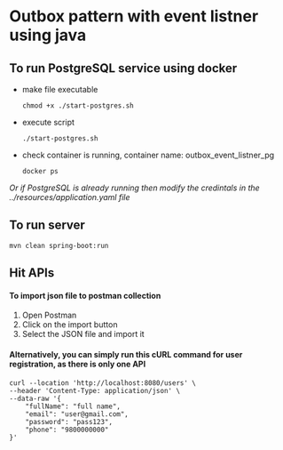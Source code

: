 # Outbox pattern with event listner using java

## To run PostgreSQL service using docker

- make file executable

  ```
  chmod +x ./start-postgres.sh
  ```
- execute script

  ```
  ./start-postgres.sh
  ```
- check container is running, container name: outbox_event_listner_pg

  ```
  docker ps
  ```

*Or if PostgreSQL is already running then modify the credintals in the ../resources/application.yaml file*

## To run server

```
mvn clean spring-boot:run
```

## Hit APIs

#### To import json file to postman collection

1. Open Postman
2. Click on the import button
3. Select the JSON file and import it

#### Alternatively, you can simply run this cURL command for user registration, as there is only one API

```
curl --location 'http://localhost:8080/users' \
--header 'Content-Type: application/json' \
--data-raw '{
    "fullName": "full name",
    "email": "user@gmail.com",
    "password": "pass123",
    "phone": "9800000000"
}'
```
